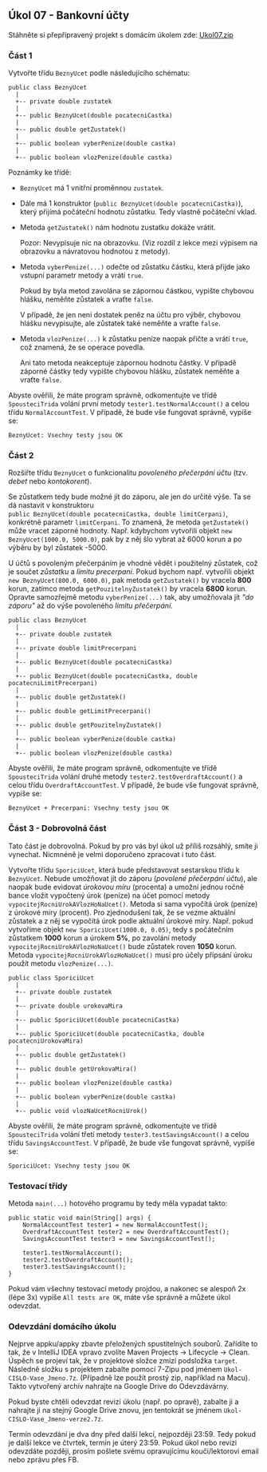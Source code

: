 Úkol 07 - Bankovní účty
-----------------------

Stáhněte si přepřipravený projekt s domácím úkolem zde:
[Ukol07.zip](../../data/2018-podzim/java1/Ukol07.zip)


### Část 1

Vytvořte třídu `BeznyUcet` podle následujícího schématu:
 
~~~~
public class BeznyUcet     
  |
  +-- private double zustatek
  |
  +-- public BeznyUcet(double pocatecniCastka)
  |
  +-- public double getZustatek()
  |
  +-- public boolean vyberPenize(double castka)
  |
  +-- public boolean vlozPenize(double castka)
~~~~ 

Poznámky ke třídě:

- `BeznyUcet` má 1 vnitřní proměnnou `zustatek`.

- Dále má 1 konstruktor (`public BeznyUcet(double pocatecniCastka)`), který přijímá počáteční hodnotu zůstatku.
    Tedy vlastně počáteční vklad.

- Metoda `getZustatek()` nám hodnotu zustatku dokáže vrátit.

    Pozor: Nevypisuje nic na obrazovku. (Viz rozdíl z lekce mezi výpisem na obrazovku
    a návratovou hodnotou z metody).

- Metoda `vyberPenize(...)` odečte od zůstatku částku, která
přijde jako vstupní parametr metody a vrátí `true`.

    Pokud by byla metod zavolána se zápornou částkou,
    vypište chybovou hlášku, neměňte zůstatek a vraťte `false`.
    
    V případě, že jen není dostatek peněz na účtu pro výběr,
    chybovou hlášku nevypisujte, ale zůstatek také neměňte 
    a vraťte `false`.

- Metoda `vlozPenize(...)` k zůstatku peníze naopak přičte
    a vrátí `true`, což znamená, že se operace povedla.

    Ani tato metoda neakceptuje zápornou hodnotu částky.
    V případě záporné částky tedy vypište chybovou
    hlášku, zůstatek neměňte a vraťte `false`.


Abyste ověřili, že máte program správně,
odkomentujte ve třídě `SpousteciTrida` volání první metody
`tester1.testNormalAccount()` a celou třídu `NormalAccountTest`.
V případě, že bude vše fungovat správně, vypíše se:
~~~~
BeznyUcet: Vsechny testy jsou OK
~~~~


 


### Část 2

Rozšiřte třídu `BeznyUcet` o funkcionalitu *povoleného přečerpání účtu*
(tzv. *debet* nebo *kontokorent*).

Se zůstatkem tedy bude možné jít do záporu, ale jen do určité výše.
Ta se dá nastavit v konstruktoru  
`public BeznyUcet(double pocatecniCastka, double limitCerpani)`,
konkrétně parametr `limitCerpani`. 
To znamená, že metoda `getZustatek()` může vracet záporné hodnoty.
Např. kdybychom vytvořili objekt `new BeznyUcet(1000.0, 5000.0)`,
pak by z něj šlo vybrat až 6000 korun a po výběru by byl zůstatek
-5000.

U účtů s povoleným přečerpáním je vhodné vědět i 
použitelný zůstatek, což je součet *zůstatku* a *limitu precerpani*.
Pokud bychom např. vytvořili objekt `new BeznyUcet(800.0, 6000.0)`,
pak metoda `getZustatek()` by vracela **800** korun,
zatímco metoda `getPouzitelnyZustatek()` by vracela **6800** korun.
Opravte samozřejmě metodu `vyberPenize(...)` tak, 
aby umožňovala jít *"do záporu"* až do výše povoleného *limitu
přečerpání*.

~~~~
public class BeznyUcet     
  |
  +-- private double zustatek
  |
  +-- private double limitPrecerpani
  |
  +-- public BeznyUcet(double pocatecniCastka)
  |
  +-- public BeznyUcet(double pocatecniCastka, double pocatecniLimitPrecerpani)
  |
  +-- public double getZustatek()
  |
  +-- public double getLimitPrecerpani()
  |
  +-- public double getPouzitelnyZustatek()
  |
  +-- public boolean vyberPenize(double castka)
  |
  +-- public boolean vlozPenize(double castka)
~~~~ 

Abyste ověřili, že máte program správně,
odkomentujte ve třídě `SpousteciTrida` volání druhé metody
`tester2.testOverdraftAccount()` a celou třídu `OverdraftAccountTest`.
V případě, že bude vše fungovat správně, vypíše se:
~~~~
BeznyUcet + Precerpani: Vsechny testy jsou OK
~~~~




### Část 3 - Dobrovolná část

Tato část je dobrovolná.
Pokud by pro vás byl úkol už příliš rozsáhlý,
smíte ji vynechat.
Nicmnéně je velmi doporučeno zpracovat i tuto část. 

Vytvořte třídu `SporiciUcet`,
která bude představovat sestarskou třídu k `BeznyUcet`.
Nebude umožňovat jít do záporu (*povolené přečerpání účtu*),
ale naopak bude evidovat *úrokovou míru* (procenta) a umožní 
jednou ročně bance vložit vypočtený úrok (peníze) na účet
pomocí metody `vypocitejRocniUrokAVlozHoNaUcet()`.
Metoda si sama vypočítá
úrok (peníze) z úrokové míry (procent). Pro zjednodušení tak, že se vezme
aktuální zůstatek a z něj se vypočítá úrok podle aktuální úrokové míry.
Např. pokud vytvoříme objekt `new SporiciUcet(1000.0, 0.05)`,
tedy s počátečním zůstatkem **1000** korun a úrokem **5%**,
po zavolání metody `vypocitejRocniUrokAVlozHoNaUcet()` bude zůstatek
roven **1050** korun.
Metoda `vypocitejRocniUrokAVlozHoNaUcet()` musí pro účely připsání 
úroku použít metodu `vlozPenize(...)`.    


~~~~
public class SporiciUcet
  |
  +-- private double zustatek
  |
  +-- private double urokovaMira
  |
  +-- public SporiciUcet(double pocatecniCastka)
  |
  +-- public SporiciUcet(double pocatecniCastka, double pocatecniUrokovaMira)
  |
  +-- public double getZustatek()
  |
  +-- public double getUrokovaMira()
  |
  +-- public boolean vlozPenize(double castka)
  |
  +-- public boolean vyberPenize(double castka)
  |
  +-- public void vlozNaUcetRocniUrok()
~~~~

Abyste ověřili, že máte program správně,
odkomentujte ve třídě `SpousteciTrida` volání třetí metody
`tester3.testSavingsAccount()` a celou třídu `SavingsAccountTest`.
V případě, že bude vše fungovat správně, vypíše se:
~~~~
SporiciUcet: Vsechny testy jsou OK
~~~~
                      



### Testovací třídy

Metoda `main(...)` hotového programu by tedy měla vypadat takto:

~~~~
public static void main(String[] args) {
    NormalAccountTest tester1 = new NormalAccountTest();
    OverdraftAccountTest tester2 = new OverdraftAccountTest();
    SavingsAccountTest tester3 = new SavingsAccountTest();

    tester1.testNormalAccount();
    tester2.testOverdraftAccount();
    tester3.testSavingsAccount();
}
~~~~

Pokud vám všechny testovací metody projdou,
a nakonec se alespoň 2x (lépe 3x) vypíše `All tests are OK`,
máte vše správně a můžete úkol odevzdat.


### Odevzdání domácího úkolu

Nejprve appku/appky zbavte přeložených spustitelných souborů.
Zařídíte to tak, že v IntelliJ IDEA vpravo zvolíte
Maven Projects -> Lifecycle -> Clean.
Úspěch se projeví tak, že v projektové složce zmizí
podsložka `target`.
Následně složku s projektem
zabalte pomocí 7-Zipu pod jménem `Ukol-CISLO-Vase_Jmeno.7z`.
(Případně lze použít prostý zip, například na Macu).
Takto vytvořený archív nahrajte na Google Drive do Odevzdávárny.

Pokud byste chtěli odevzdat revizi úkolu (např. po opravě),
zabalte ji a nahrajte ji na stejný Google Drive znovu,
jen tentokrát se jménem `Ukol-CISLO-Vase_Jmeno-verze2.7z`.

Termín odevzdání je dva dny před další lekcí, nejpozději 23:59.
Tedy pokud je další lekce ve čtvrtek, termín je úterý 23:59.
Pokud úkol nebo revizi odevzdáte později,
prosím pošlete svému opravujícímu kouči/lektorovi email nebo zprávu přes FB.
